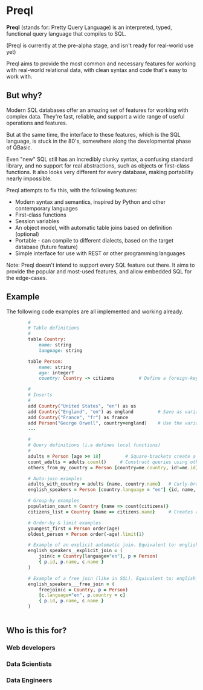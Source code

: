 # Preql

**Preql** (stands for: Pretty Query Language) is an interpreted, typed, functional query language that compiles to SQL.

(Preql is currently at the pre-alpha stage, and isn't ready for real-world use yet)

Preql aims to provide the most common and necessary features for working with real-world relational data, with clean syntax and code that's easy to work with.

## But why?

Modern SQL databases offer an amazing set of features for working with complex data. They're fast, reliable, and support a wide range of useful operations and features.

But at the same time, the interface to these features, which is the SQL language, is stuck in the 80's, somewhere along the developmental phase of QBasic.

Even "new" SQL still has an incredibly clunky syntax, a confusing standard library, and no support for real abstractions, such as objects or first-class functions. It also looks very different for every database, making portability nearly impossible.

Preql attempts to fix this, with the following features:
- Modern syntax and semantics, inspired by Python and other contemporary languages
- First-class functions
- Session variables
- An object model, with automatic table joins based on definition (optional)
- Portable - can compile to different dialects, based on the target database (future feature)
- Simple interface for use with REST or other programming languages

Note: Preql doesn't intend to support every SQL feature out there. It aims to provide the popular and most-used features, and allow embedded SQL for the edge-cases.

## Example

The following code examples are all implemented and working already.

```ruby
        #
        # Table definitions
        #
        table Country:
            name: string
            language: string

        table Person:
            name: string
            age: integer?
            country: Country -> citizens         # Define a foreign-key with a backref

        #
        # Inserts
        #
        add Country("United States", "en") as us
        add Country("England", "en") as england         # Save as variable
        add Country("France", "fr") as france
        add Person("George Orwell", country=england)    # Use the variable whenever you like
        ...

        #
        # Query definitions (i.e defines local functions)
        #
        adults = Person [age >= 18]         # Square-brackets create a filter
        count_adults = adults.count()     # Construct queries using other queries
        others_from_my_country = Person [country=me.country, id!=me.id]     # More variable use

        # Auto-join examples
        adults_with_country = adults {name, country.name}   # Curly-braces choose attributes
        english_speakers = Person [country.language = "en"] {id, name, country.name}

        # Group-by examples
        population_count = Country {name => count(citizens)}
        citizens_list = Country {name => citizens.name}     # Creates an array of Person names

        # Order-by & limit examples
        youngest_first = Person order(age)
        oldest_person = Person order(-age).limit(1)

        # Example of an explicit automatic join. Equivalent to: english_speakers
        english_speakers__explicit_join = (
            join(c = Country[language="en"], p = Person)
            { p.id, p.name, c.name }
        )

        # Example of a free join (like in SQL). Equivalent to: english_speakers
        english_speakers___free_join = (
            freejoin(c = Country, p = Person)
            [c.language="en", p.country = c]
            { p.id, p.name, c.name }
        )



```


## Who is this for?

### Web developers

### Data Scientists

### Data Engineers